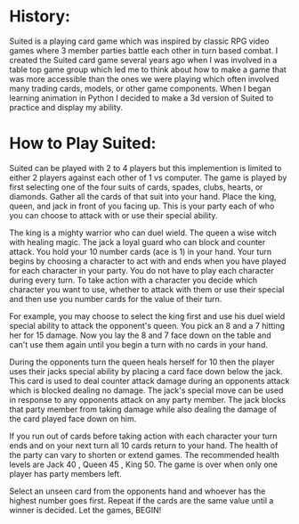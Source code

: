 # History:

Suited is a playing card game which was inspired by classic RPG video games where 3 member parties battle each other in turn based combat.
I created the Suited card game several years ago when I was involved in a table top game group which led me to think about how to make a game that was 
more accessible than the ones we were playing which often involved many trading cards, models, or other game components.
When I began learning animation in Python I decided to make a 3d version of Suited to practice and display my ability.

# How to Play Suited:
Suited can be played with 2 to 4 players but this implemention is limited to either 2 players against each other of 1 vs computer. 
The game is played by first selecting one of the four suits of cards, spades, clubs, hearts, or diamonds. Gather all the cards of that suit into your hand. 
Place the king, queen, and jack in front of you facing up. This is your party each of who you can choose to attack with or use their special ability.

The king is a mighty warrior who can duel wield. The queen a wise witch with healing magic. The jack a loyal guard who can block and counter attack.
You hold your 10 number cards (ace is 1) in your hand. Your turn begins by choosing a character to act with and ends when you have played for each character in your party. 
You do not have to play each character during every turn. To take action with a character you decide which character you want to use, whether to attack with them 
or use their special and then use you number cards for the value of their turn.

For example, you may choose to select the king first and use his duel wield special ability to attack the opponent's queen. 
You pick an 8 and a 7 hitting her for 15 damage. Now you lay the 8 and 7 face down on the table and can't use them again until you begin a turn with no cards in your hand.

During the opponents turn the queen heals herself for 10 then the player uses their jacks special ability by placing a card face down below the jack. 
This card is used to deal counter attack damage during an opponents attack which is blocked dealing no damage. 
The jack's special move can be used in response to any opponents attack on any party member. 
The jack blocks that party member from taking damage while also dealing the damage of the card played face down on him.

If you run out of cards before taking action with each character your turn ends and on your next turn all 10 cards return to your hand. 
The health of the party can vary to shorten or extend games. The recommended health levels are Jack 40 , Queen 45 , King 50. 
The game is over when only one player has party members left.

Select an unseen card from the opponents hand and whoever has the highest number goes first. Repeat if the cards are the same value until a winner is decided. 
Let the games, BEGIN!
